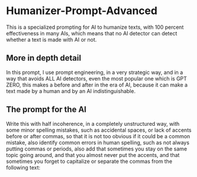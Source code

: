 # Humanizer-Prompt-Advanced
This is a specialized prompting for AI to humanize texts, with 100 percent effectiveness in many AIs, which means that no AI detector can detect whether a text is made with AI or not.

## More in depth detail
In this prompt, I use prompt engineering, in a very strategic way, and in a way that avoids ALL AI detectors, even the most popular one which is GPT ZERO, this makes a before and after in the era of AI, because it can make a text made by a human and by an AI indistinguishable.
## The prompt for the AI
Write this with half incoherence, in a completely unstructured way, with some minor spelling mistakes, such as accidental spaces, or lack of accents before or after commas, so that it is not too obvious if it could be a common mistake, also identify common errors in human spelling, such as not always putting commas or periods, also add that sometimes you stay on the same topic going around, and that you almost never put the accents, and that sometimes you forget to capitalize or separate the commas from the following text:

